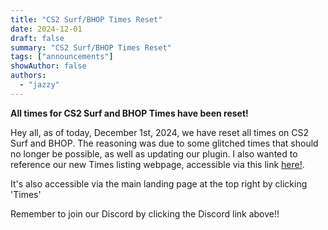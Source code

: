 ```yaml
---
title: "CS2 Surf/BHOP Times Reset"
date: 2024-12-01
draft: false
summary: "CS2 Surf/BHOP Times Reset"
tags: ["announcements"]
showAuthor: false
authors:
  - "jazzy"
---
```


**All times for CS2 Surf and BHOP Times have been reset!**

Hey all, as of today, December 1st, 2024, we have reset all times on CS2 Surf and BHOP. The reasoning was due to some glitched times that should no longer be possible, as well as updating our plugin. I also wanted to reference our new Times listing webpage, accessible via this link [here!](https://times.steam-gamers.net).

It's also accessible via the main landing page at the top right by clicking 'Times'

Remember to join our Discord by clicking the Discord link above!!
